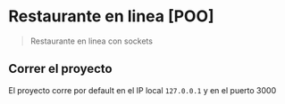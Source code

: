 # Restaurante en linea [POO]

> Restaurante en linea con sockets

## Correr el proyecto

El proyecto corre por default en el IP local `127.0.0.1` y en el puerto 3000
